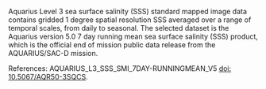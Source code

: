 Aquarius Level 3 sea surface salinity (SSS) standard mapped image data contains gridded 1 degree spatial resolution SSS averaged over a range of temporal scales, from daily to seasonal. The selected dataset is the Aquarius version 5.0 7 day running mean sea surface salinity (SSS) product, which is the official end of mission public data release from the AQUARIUS/SAC-D mission.

References: AQUARIUS_L3_SSS_SMI_7DAY-RUNNINGMEAN_V5 [doi: 10.5067/AQR50-3SQCS](https://doi.org/10.5067/AQR50-3SQCS).
